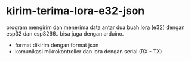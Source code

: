 # kirim-terima-lora-e32-json
program mengirim dan menerima data antar dua buah lora (e32) dengan esp32 dan esp8266.. bisa juga dengan arduino.
- format dikirim dengan format json
- komunikasi mikrokontroller dan lora dengan serial (RX - TX)
